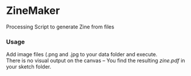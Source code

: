 # ZineMaker
Processing Script to generate Zine from files

### Usage ###
Add image files (.png and .jpg to your data folder and execute.  
There is no visual output on the canvas – You find the resulting _zine.pdf_ in your sketch folder.
